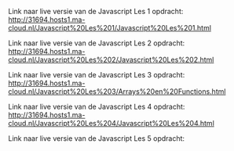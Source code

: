 ﻿Link naar live versie van de Javascript Les 1 opdracht: http://31694.hosts1.ma-cloud.nl/Javascript%20Les%201/Javascript%20Les%201.html

Link naar live versie van de Javascript Les 2 opdracht: http://31694.hosts1.ma-cloud.nl/Javascript%20Les%202/Javascript%20Les%202.html

Link naar live versie van de Javascript Les 3 opdracht: http://31694.hosts1.ma-cloud.nl/Javascript%20Les%203/Arrays%20en%20Functions.html

Link naar live versie van de Javascript Les 4 opdracht: http://31694.hosts1.ma-cloud.nl/Javascript%20Les%204/Javascript%20Les%204.html

Link naar live versie van de Javascript Les 5 opdracht: